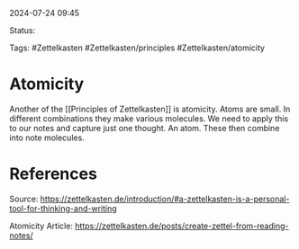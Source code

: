 2024-07-24 09:45

Status:

Tags: #Zettelkasten #Zettelkasten/principles #Zettelkasten/atomicity 

# Atomicity

Another of the [[Principles of Zettelkasten]] is atomicity. Atoms are small. In different combinations they make various molecules. We need to apply this to our notes and capture just one thought. An atom. These then combine into note molecules.

# References
Source: https://zettelkasten.de/introduction/#a-zettelkasten-is-a-personal-tool-for-thinking-and-writing

Atomicity Article: https://zettelkasten.de/posts/create-zettel-from-reading-notes/